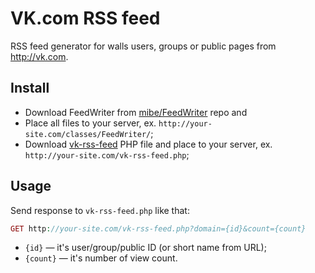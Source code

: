 # VK.com RSS feed

RSS feed generator for walls users, groups or public pages from http://vk.com.

## Install

* Download FeedWriter from [mibe/FeedWriter](https://github.com/mibe/FeedWriter) repo and 
* Place all files to your server, ex. ``http://your-site.com/classes/FeedWriter/``;
* Download [vk-rss-feed](https://github.com/enjoyiacm/vk-rss-feed/archive/master.zip) PHP file and place to your server, ex. ``http://your-site.com/vk-rss-feed.php``;

## Usage

Send response to ``vk-rss-feed.php`` like that:

```php
GET http://your-site.com/vk-rss-feed.php?domain={id}&count={count}
```

* ``{id}`` — it's user/group/public ID (or short name from URL); 
* ``{count}`` — it's number of view count.
